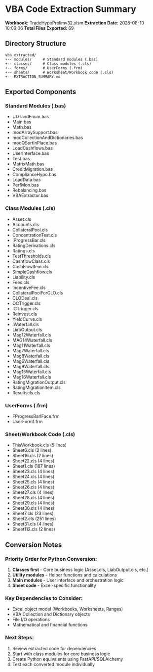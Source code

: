 # VBA Code Extraction Summary

**Workbook:** TradeHypoPrelimv32.xlsm
**Extraction Date:** 2025-08-10 10:09:06
**Total Files Exported:** 69

## Directory Structure
```
vba_extracted/
+-- modules/     # Standard modules (.bas)
+-- classes/     # Class modules (.cls)
+-- forms/       # UserForms (.frm)
+-- sheets/      # Worksheet/Workbook code (.cls)
+-- EXTRACTION_SUMMARY.md
```

## Exported Components

### Standard Modules (.bas)
- UDTandEnum.bas
- Main.bas
- Math.bas
- modArraySupport.bas
- modCollectionAndDictionaries.bas
- modQSortInPlace.bas
- LoadCashflows.bas
- UserInterface.bas
- Test.bas
- MatrixMath.bas
- CreditMigration.bas
- ComplianceHypo.bas
- LoadData.bas
- PerfMon.bas
- Rebalancing.bas
- VBAExtractor.bas

### Class Modules (.cls)
- Asset.cls
- Accounts.cls
- CollateralPool.cls
- ConcentrationTest.cls
- IProgressBar.cls
- RatingDerivations.cls
- Ratings.cls
- TestThresholds.cls
- CashflowClass.cls
- CashFlowItem.cls
- SimpleCashflow.cls
- Liability.cls
- Fees.cls
- IncentiveFee.cls
- CollateralPoolForCLO.cls
- CLODeal.cls
- OCTrigger.cls
- ICTrigger.cls
- Reinvest.cls
- YieldCurve.cls
- IWaterfall.cls
- LiabOutput.cls
- Mag12Waterfall.cls
- MAG14Waterfall.cls
- Mag11Waterfall.cls
- Mag7Waterfall.cls
- Mag8Waterfall.cls
- Mag6Waterfall.cls
- Mag9Waterfall.cls
- Mag15Waterfall.cls
- Mag16Waterfall.cls
- RatingMigrationOutput.cls
- RatingMigrationItem.cls
- Resultscls.cls

### UserForms (.frm)
- FProgressBarIFace.frm
- UserForm1.frm

### Sheet/Workbook Code (.cls)
- ThisWorkbook.cls (5 lines)
- Sheet6.cls (2 lines)
- Sheet16.cls (2 lines)
- Sheet22.cls (4 lines)
- Sheet1.cls (187 lines)
- Sheet23.cls (4 lines)
- Sheet24.cls (4 lines)
- Sheet25.cls (4 lines)
- Sheet26.cls (4 lines)
- Sheet27.cls (4 lines)
- Sheet28.cls (4 lines)
- Sheet29.cls (4 lines)
- Sheet30.cls (4 lines)
- Sheet7.cls (23 lines)
- Sheet2.cls (251 lines)
- Sheet31.cls (4 lines)
- Sheet112.cls (2 lines)

## Conversion Notes

### Priority Order for Python Conversion:
1. **Classes first** - Core business logic (Asset.cls, LiabOutput.cls, etc.)
2. **Utility modules** - Helper functions and calculations
3. **Main modules** - User interface and orchestration logic
4. **Sheet code** - Excel-specific functionality

### Key Dependencies to Consider:
- Excel object model (Workbooks, Worksheets, Ranges)
- VBA Collection and Dictionary objects
- File I/O operations
- Mathematical and financial functions

### Next Steps:
1. Review extracted code for dependencies
2. Start with class modules for core business logic
3. Create Python equivalents using FastAPI/SQLAlchemy
4. Test each converted module individually
